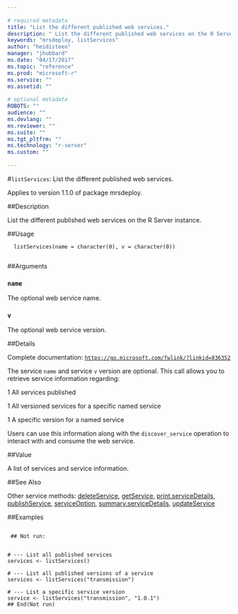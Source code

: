 ```yaml
--- 
 
# required metadata 
title: "List the different published web services." 
description: " List the different published web services on the R Server instance. " 
keywords: "mrsdeploy, listServices" 
author: "heidisteen" 
manager: "jhubbard" 
ms.date: "04/17/2017" 
ms.topic: "reference" 
ms.prod: "microsoft-r" 
ms.service: "" 
ms.assetid: "" 
 
# optional metadata 
ROBOTS: "" 
audience: "" 
ms.devlang: "" 
ms.reviewer: "" 
ms.suite: "" 
ms.tgt_pltfrm: "" 
ms.technology: "r-server" 
ms.custom: "" 
 
--- 
```

 
 
 
 
 #`listServices`: List the different published web services.

 Applies to version 1.1.0 of package mrsdeploy.
 
 ##Description
 
List the different published web services on the R Server instance.
 
 
 ##Usage

```   
  listServices(name = character(0), v = character(0))
 
```
 
 ##Arguments

   
  
 ### `name`
 The optional web service name. 
  
  
  
 ### `v`
 The optional web service version. 
  
 
 
 ##Details
 
Complete documentation: [`https://go.microsoft.com/fwlink/?linkid=836352`](https://go.microsoft.com/fwlink/?linkid=836352)


The service `name` and service `v` version are optional. This
call allows you to retrieve service information regarding:



1 
 All services published

1 
 All versioned services for a specific named service

1 
 A specific version for a named service



Users can use this information along with the `discover_service`
operation to interact with and consume the web service.
 
 
 ##Value
 
A list of services and service information.
 
 ##See Also
 
Other service methods: [deleteService](deleteservice.md),
[getService](getservice.md),
[print.serviceDetails](print-servicedetails.md),
[publishService](publishservice.md),
[serviceOption](serviceoption.md),
[summary.serviceDetails](summary-servicedetails.md),
[updateService](updateservice.md)
   
 ##Examples

 ```
   
  ## Not run:
 

# --- List all published services
services <- listServices()

# --- List all published versions of a service
services <- listServices("transmission")

# --- List a specific service version
service <- listServices("transmission", "1.0.1")
 ## End(Not run) 
  
 
```
 
 
